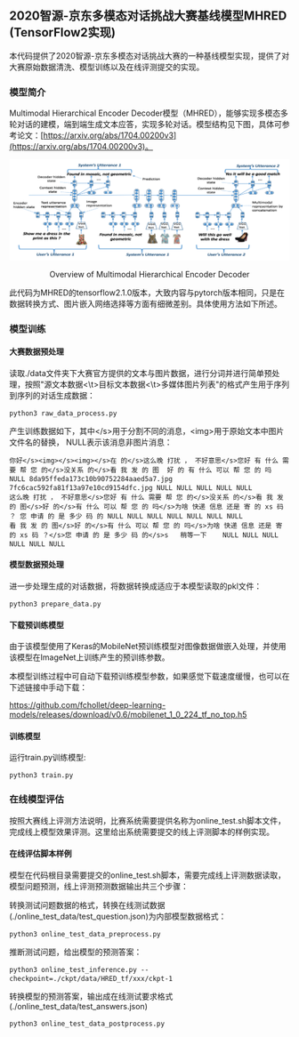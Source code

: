 ## 2020智源-京东多模态对话挑战大赛基线模型MHRED (TensorFlow2实现)

本代码提供了2020智源-京东多模态对话挑战大赛的一种基线模型实现，提供了对大赛原始数据清洗、模型训练以及在线评测提交的实现。

### 模型简介
Multimodal Hierarchical Encoder Decoder模型（MHRED），能够实现多模态多轮对话的建模，端到端生成文本应答，实现多轮对话。模型结构见下图，具体可参考论文：[https://arxiv.org/abs/1704.00200v3](https://arxiv.org/abs/1704.00200v3)。

![./icons/1.png](./icons/1.png)
<p align="center">
Overview of Multimodal Hierarchical Encoder Decoder
</p>

此代码为MHRED的tensorflow2.1.0版本，大致内容与pytorch版本相同，只是在数据转换方式、图片嵌入网络选择等方面有细微差别。具体使用方法如下所述。

### 模型训练

#### 大赛数据预处理
读取./data文件夹下大赛官方提供的文本与图片数据，进行分词并进行简单预处理，按照"源文本数据<\t>目标文本数据<\t>多媒体图片列表"的格式产生用于序列到序列的对话生成数据：

    python3 raw_data_process.py
产生训练数据如下，其中\</s\>用于分割不同的消息，\<img\>用于原始文本中图片文件名的替换， NULL表示该消息非图片消息：

    你好</s><img></s><img></s>在 的</s>这么晚 打扰 ， 不好意思</s>您好 有 什么 需要 帮 您 的</s>没关系 的</s>看 我 发 的 图	好 的 有 什么 可以 帮 您 的 吗	NULL 8da95ffeda173c10b90752284aaed5a7.jpg 7fc6cac592fa81f13a97e10cd9154dfc.jpg NULL NULL NULL NULL NULL
    这么晚 打扰 ， 不好意思</s>您好 有 什么 需要 帮 您 的</s>没关系 的</s>看 我 发 的 图</s>好 的</s>有 什么 可以 帮 您 的 吗</s>为啥 快递 信息 还是 寄 的 xs 码 ？	您 申请 的 是 多少 码 的	NULL NULL NULL NULL NULL NULL NULL
    看 我 发 的 图</s>好 的</s>有 什么 可以 帮 您 的 吗</s>为啥 快递 信息 还是 寄 的 xs 码 ？</s>您 申请 的 是 多少 码 的</s>s	稍等一下	NULL NULL NULL NULL NULL NULL


#### 模型数据预处理
进一步处理生成的对话数据，将数据转换成适应于本模型读取的pkl文件：  

    python3 prepare_data.py

#### 下载预训练模型  
由于该模型使用了Keras的MobileNet预训练模型对图像数据做嵌入处理，并使用该模型在ImageNet上训练产生的预训练参数。  

本模型训练过程中可自动下载预训练模型参数，如果感觉下载速度缓慢，也可以在下述链接中手动下载：  

https://github.com/fchollet/deep-learning-models/releases/download/v0.6/mobilenet_1_0_224_tf_no_top.h5  


#### 训练模型  
  运行train.py训练模型:

    python3 train.py


### 在线模型评估  

按照大赛线上评测方法说明，比赛系统需要提供名称为online_test.sh脚本文件，完成线上模型效果评测。这里给出系统需要提交的线上评测脚本的样例实现。

#### 在线评估脚本样例  

模型在代码根目录需要提交的online_test.sh脚本，需要完成线上评测数据读取，模型问题预测，线上评测预测数据输出共三个步骤：  

  转换测试问题数据的格式，转换在线测试数据(./online_test_data/test_question.json)为内部模型数据格式：  

    python3 online_test_data_preprocess.py
  
  推断测试问题，给出模型的预测答案：  

    python3 online_test_inference.py --checkpoint=./ckpt/data/HRED_tf/xxx/ckpt-1

  转换模型的预测答案，输出成在线测试要求格式(./online_test_data/test_answers.json)  

    python3 online_test_data_postprocess.py
  

